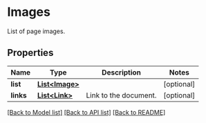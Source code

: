 
# Images
List of page images.

## Properties
Name | Type | Description | Notes
------------ | ------------- | ------------- | -------------
**list** | [**List&lt;Image&gt;**](Image.md) |  | [optional]
**links** | [**List&lt;Link&gt;**](Link.md) | Link to the document. | [optional]


[[Back to Model list]](../README.md#documentation-for-models) [[Back to API list]](../README.md#documentation-for-api-endpoints) [[Back to README]](../README.md)



